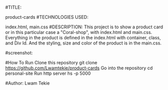 #TITLE:

 product-cards
#TECHNOLOGIES USED:

 index.html, main.css
#DESCRIPTION:
  This project is to show a product card or in this particular case a "Coral-shop", with index.html and main.css. Everything in the product is defined in the index.html with container, class, and Div Id. And the styling, size and color of the product is in the main.css.

  #screenshot:

  #How To Run Clone this repository
  git clone https://github.com/Lwamtekie/product-cards
  Go into the repository cd personal-site Run http server hs -p 5000

  #Author:
  Lwam Tekie 



